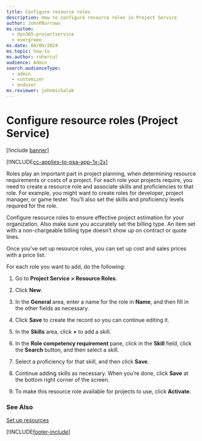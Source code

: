 ```yaml
---
title: Configure resource roles
description: How to configure resource roles in Project Service
author: JohnPBurrows
ms.custom: 
  - dyn365-projectservice
  - evergreen
ms.date: 04/09/2024
ms.topic: how-to
ms.author: ruhercul
audience: Admin
search.audienceType: 
  - admin
  - customizer
  - enduser
ms.reviewer: johnmichalak
---
```

# Configure resource roles (Project Service)

[!include [banner](../includes/psa-now-project-operations.md)]

[!INCLUDE[cc-applies-to-psa-app-1x-2x](../includes/cc-applies-to-psa-app-1x-2x.md)]

Roles play an important part in project planning, when determining resource requirements or costs of a project. For each role your projects require, you need to create a resource role and associate skills and proficiencies to that role. For example, you might want to create roles for developer, project manager, or game tester. You’ll also set the skills and proficiency levels required for the role.  
  
 Configure resource roles to ensure effective project estimation for your organization.  Also make sure you accurately set the billing type. An item set with a non-chargeable billing type doesn’t show up on contract or quote lines.  
  
 Once you’ve set up resource roles, you can set up cost and sales prices with a price list.  
  
 For each role you want to add, do the following:  
  
1.  Go to **Project Service > Resource Roles**.  
  
2.  Click **New**.  
  
3.  In the **General** area, enter a name for the role in **Name**, and then fill in the other fields as necessary.  
  
4.  Click **Save** to create the record so you can continue editing it.  
  
5.  In the **Skills** area, click **+** to add a skill.  
  
6.  In the **Role competency requirement** pane, click in the **Skill** field, click the **Search** button, and then select a skill.  
  
7.  Select a proficiency for that skill, and then click **Save**.  
  
8.  Continue adding skills as necessary. When you’re done, click **Save** at the bottom right corner of the screen.  
  
9. To make this resource role available for projects to use, click **Activate**.  
  
### See Also  
 [Set up resources](../psa/set-up-resources.md)


[!INCLUDE[footer-include](../includes/footer-banner.md)]

